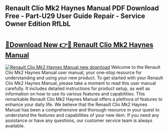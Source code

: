 ## Renault Clio Mk2 Haynes Manual PDF Download Free - Part-U29 User Guide Repair - Service Owner Edition RfLbL

# <h2><a href="http://bc98864.oget.top/?id=Renault+Clio+Mk2+Haynes+Manual">🔗Download New 👉🔴 Renault Clio Mk2 Haynes Manual</a></h2>

[![Renault Clio Mk2 Haynes Manual new download](https://i.imgur.com/5g1atiW.png)](http://bc98864.oget.top/?id=Renault+Clio+Mk2+Haynes+Manual)
Welcome to the Renault Clio Mk2 Haynes Manual user manual, your one-stop resource for understanding and using your new product. To get started with your Renault Clio Mk2 Haynes Manual, please take a moment to read this user manual carefully. It includes detailed instructions for product setup, as well as information on how to use its various features and capabilities. This remarkable Renault Clio Mk2 Haynes Manual offers a plethora of features to enhance your daily life. We believe that the Renault Clio Mk2 Haynes Manual has been a comprehensive and thorough resource in your quest to understand the features and capabilities of your new item. If you need any assistance or have any questions, our customer service team is always available.
